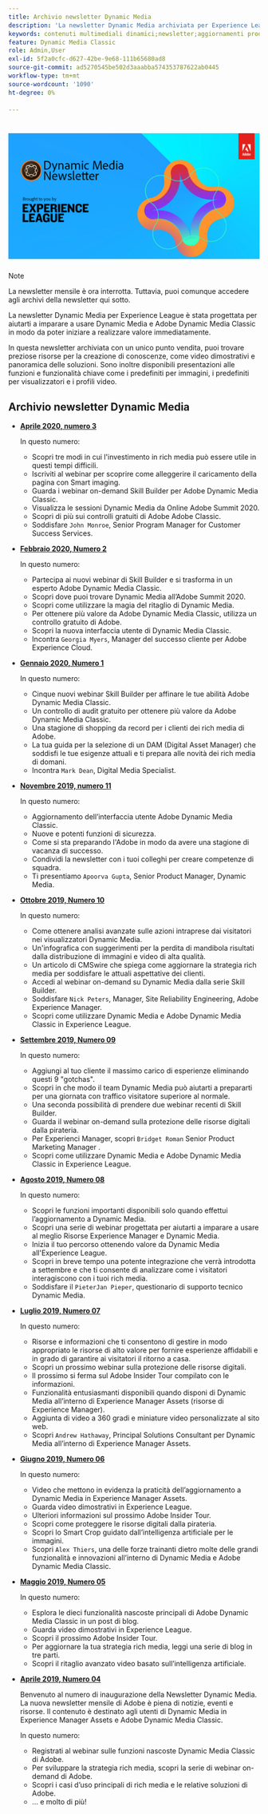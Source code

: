 ```yaml
---
title: Archivio newsletter Dynamic Media
description: 'La newsletter Dynamic Media archiviata per Experience League era una newsletter mensile. È stato progettato per aiutarti a imparare a usare Dynamic Media e Adobe Dynamic Media Classic in modo da poter realizzare subito valore. Le newsletter archiviate contengono preziose risorse per la creazione di conoscenze, disponibili in questa newsletter di one-stop che è ora discontinua. Le newsletter archiviate includono video dimostrativi e panoramica delle soluzioni. Sono inoltre disponibili presentazioni alle funzioni e funzionalità chiave come i predefiniti per immagini, i predefiniti per visualizzatori e i profili video. '
keywords: contenuti multimediali dinamici;newsletter;aggiornamenti prodotto;suggerimenti e trucchi;eventi;successo cliente;blog;blog;blog;immagini;video;funzionalità;funzionalità
feature: Dynamic Media Classic
role: Admin,User
exl-id: 5f2a0cfc-d627-42be-9e68-111b65680ad8
source-git-commit: ad5270545be502d3aaabba574353787622ab0445
workflow-type: tm+mt
source-wordcount: '1090'
ht-degree: 0%

---
```



# ![Logo della newsletter Dynamic Media](/help/assets/dynamic-media-newsletter-logo.png)

>[!NOTE]
>
>La newsletter mensile è ora interrotta. Tuttavia, puoi comunque accedere agli archivi della newsletter qui sotto.

La newsletter Dynamic Media per Experience League è stata progettata per aiutarti a imparare a usare Dynamic Media e Adobe Dynamic Media Classic in modo da poter iniziare a realizzare valore immediatamente.

In questa newsletter archiviata con un unico punto vendita, puoi trovare preziose risorse per la creazione di conoscenze, come video dimostrativi e panoramica delle soluzioni. Sono inoltre disponibili presentazioni alle funzioni e funzionalità chiave come i predefiniti per immagini, i predefiniti per visualizzatori e i profili video.

<!-- microsite demo page https://experienceleague.adobe.com/tools/dynamic-media-demo/index.html -->

<!-- ## Get inspired. Stay informed.

[Sign up](https://www.adobe.com/subscription/dynamic-media-newsletter.html) to receive the Dynamic Media newsletter on a monthly basis in your inbox. -->

## Archivio newsletter Dynamic Media

<!-- * **[May 2020, Issue 4](https://expleague.azureedge.net/assets/aem/Experience-Insider-vol.31.html)**

    In this issue:

    * What business continuity means in uncertain times.
    * Key takeaways from the first all-digital Adobe Summit.
    * Must-watch Experience Manager breakout sessions.
    * Summit customer spotlight: Under Armour.
    * Never miss an Experience Insider webinar.
    * Public sector spotlight: The urgent need for digital enrollment.
    * Look what’s new in Experience Manager Innovation.
    * Build your Experience Manager skills *live* with the Adobe pros.
    * Connect with the Adobe Experience Manager Community.
    * Fast-track your Adobe expertise with Adobe Experience League. -->

* **[Aprile 2020, numero 3](https://experienceleague.adobe.com/tools/dynamic-media-demo/newsletter/Dynamic_Media_Newsletter_04_2020_April.html)**

   In questo numero:

   * Scopri tre modi in cui l&#39;investimento in rich media può essere utile in questi tempi difficili.
   * Iscriviti al webinar per scoprire come alleggerire il caricamento della pagina con Smart imaging.
   * Guarda i webinar on-demand Skill Builder per Adobe Dynamic Media Classic.
   * Visualizza le sessioni Dynamic Media da Online Adobe Summit 2020.
   * Scopri di più sui controlli gratuiti di Adobe Adobe Classic.
   * Soddisfare `John Monroe`, Senior Program Manager for Customer Success Services.

* **[Febbraio 2020, Numero 2](https://experienceleague.adobe.com/tools/dynamic-media-demo/newsletter/Dynamic_Media_Newsletter_02_2020_Feb.html)**

   In questo numero:

   * Partecipa ai nuovi webinar di Skill Builder e si trasforma in un esperto Adobe Dynamic Media Classic.
   * Scopri dove puoi trovare Dynamic Media all’Adobe Summit 2020.
   * Scopri come utilizzare la magia del ritaglio di Dynamic Media.
   * Per ottenere più valore da Adobe Dynamic Media Classic, utilizza un controllo gratuito di Adobe.
   * Scopri la nuova interfaccia utente di Dynamic Media Classic.
   * Incontra `Georgia Myers`, Manager del successo cliente per Adobe Experience Cloud.

* **[Gennaio 2020, Numero 1](https://experienceleague.adobe.com/tools/dynamic-media-demo/newsletter/Dynamic_Media_Newsletter_01_2020_Jan.html)**

   In questo numero:

   * Cinque nuovi webinar Skill Builder per affinare le tue abilità Adobe Dynamic Media Classic.
   * Un controllo di audit gratuito per ottenere più valore da Adobe Dynamic Media Classic.
   * Una stagione di shopping da record per i clienti dei rich media di Adobe.
   * La tua guida per la selezione di un DAM (Digital Asset Manager) che soddisfi le tue esigenze attuali e ti prepara alle novità dei rich media di domani.
   * Incontra `Mark Dean`, Digital Media Specialist.

* **[Novembre 2019, numero 11](https://experienceleague.adobe.com/tools/dynamic-media-demo/newsletter/Dynamic_Media_Newsletter_11_2019_Nov.html)**

   In questo numero:

   * Aggiornamento dell’interfaccia utente Adobe Dynamic Media Classic.
   * Nuove e potenti funzioni di sicurezza.
   * Come si sta preparando l&#39;Adobe in modo da avere una stagione di vacanza di successo.
   * Condividi la newsletter con i tuoi colleghi per creare competenze di squadra.
   * Ti presentiamo `Apoorva Gupta`, Senior Product Manager, Dynamic Media.

* **[Ottobre 2019, Numero 10](https://experienceleague.adobe.com/tools/dynamic-media-demo/newsletter/Dynamic_Media_Newsletter_10_2019_Oct.html)**

   In questo numero:

   * Come ottenere analisi avanzate sulle azioni intraprese dai visitatori nei visualizzatori Dynamic Media.
   * Un&#39;infografica con suggerimenti per la perdita di mandibola risultati dalla distribuzione di immagini e video di alta qualità.
   * Un articolo di CMSwire che spiega come aggiornare la strategia rich media per soddisfare le attuali aspettative dei clienti.
   * Accedi al webinar on-demand su Dynamic Media dalla serie Skill Builder.
   * Soddisfare `Nick Peters`, Manager, Site Reliability Engineering, Adobe Experience Manager.
   * Scopri come utilizzare Dynamic Media e Adobe Dynamic Media Classic in Experience League.

* **[Settembre 2019, Numero 09](https://experienceleague.adobe.com/tools/dynamic-media-demo/newsletter/Dynamic_Media_Newsletter_09_2019_Sept.html)**

   In questo numero:

   * Aggiungi al tuo cliente il massimo carico di esperienze eliminando questi 9 &quot;gotchas&quot;.
   * Scopri in che modo il team Dynamic Media può aiutarti a prepararti per una giornata con traffico visitatore superiore al normale.
   * Una seconda possibilità di prendere due webinar recenti di Skill Builder.
   * Guarda il webinar on-demand sulla protezione delle risorse digitali dalla pirateria.
   * Per Experienci Manager, scopri `Bridget Roman` Senior Product Marketing Manager .
   * Scopri come utilizzare Dynamic Media e Adobe Dynamic Media Classic in Experience League.

* **[Agosto 2019, Numero 08](https://experienceleague.adobe.com/tools/dynamic-media-demo/newsletter/Dynamic_Media_Newsletter_08_2019_Aug.html)**

   In questo numero:

   * Scopri le funzioni importanti disponibili solo quando effettui l’aggiornamento a Dynamic Media.
   * Scopri una serie di webinar progettata per aiutarti a imparare a usare al meglio Risorse Experience Manager e Dynamic Media.
   * Inizia il tuo percorso ottenendo valore da Dynamic Media all&#39;Experience League.
   * Scopri in breve tempo una potente integrazione che verrà introdotta a settembre e che ti consente di analizzare come i visitatori interagiscono con i tuoi rich media.
   * Soddisfare il `PieterJan Pieper`, questionario di supporto tecnico Dynamic Media.

* **[Luglio 2019, Numero 07](https://experienceleague.adobe.com/tools/dynamic-media-demo/newsletter/Dynamic_Media_Newsletter_07_2019_July.html)**

   In questo numero:

   * Risorse e informazioni che ti consentono di gestire in modo appropriato le risorse di alto valore per fornire esperienze affidabili e in grado di garantire ai visitatori il ritorno a casa.
   * Scopri un prossimo webinar sulla protezione delle risorse digitali.
   * Il prossimo si ferma sul Adobe Insider Tour compilato con le informazioni.
   * Funzionalità entusiasmanti disponibili quando disponi di Dynamic Media all’interno di Experience Manager Assets (risorse di Experience Manager).
   * Aggiunta di video a 360 gradi e miniature video personalizzate al sito web.
   * Scopri `Andrew Hathaway`, Principal Solutions Consultant per Dynamic Media all’interno di Experience Manager Assets.

* **[Giugno 2019, Numero 06](https://experienceleague.adobe.com/tools/dynamic-media-demo/newsletter/Dynamic_Media_Newsletter_06_2019_June.html)**

   In questo numero:

   * Video che mettono in evidenza la praticità dell’aggiornamento a Dynamic Media in Experience Manager Assets.
   * Guarda video dimostrativi in Experience League.
   * Ulteriori informazioni sul prossimo Adobe Insider Tour.
   * Scopri come proteggere le risorse digitali dalla pirateria.
   * Scopri lo Smart Crop guidato dall’intelligenza artificiale per le immagini.
   * Scopri `Alex Thiers`, una delle forze trainanti dietro molte delle grandi funzionalità e innovazioni all’interno di Dynamic Media e Adobe Dynamic Media Classic.

* **[Maggio 2019, Numero 05](https://experienceleague.adobe.com/tools/dynamic-media-demo/newsletter/Dynamic_Media_Newsletter_05_2019_May.html)**

   In questo numero:

   * Esplora le dieci funzionalità nascoste principali di Adobe Dynamic Media Classic in un post di blog.
   * Guarda video dimostrativi in Experience League.
   * Scopri il prossimo Adobe Insider Tour.
   * Per aggiornare la tua strategia rich media, leggi una serie di blog in tre parti.
   * Scopri il ritaglio avanzato video basato sull’intelligenza artificiale.

* **[Aprile 2019, Numero 04](https://experienceleague.adobe.com/tools/dynamic-media-demo/newsletter/Dynamic_Media_Newsletter_04_2019_April.html)**

   Benvenuto al numero di inaugurazione della Newsletter Dynamic Media. La nuova newsletter mensile di Adobe è piena di notizie, eventi e risorse. Il contenuto è destinato agli utenti di Dynamic Media in Experience Manager Assets e Adobe Dynamic Media Classic.

   In questo numero:

   * Registrati al webinar sulle funzioni nascoste Dynamic Media Classic di Adobe.
   * Per sviluppare la strategia rich media, scopri la serie di webinar on-demand di Adobe.
   * Scopri i casi d’uso principali di rich media e le relative soluzioni di Adobe.
   * ... e molto di più!

